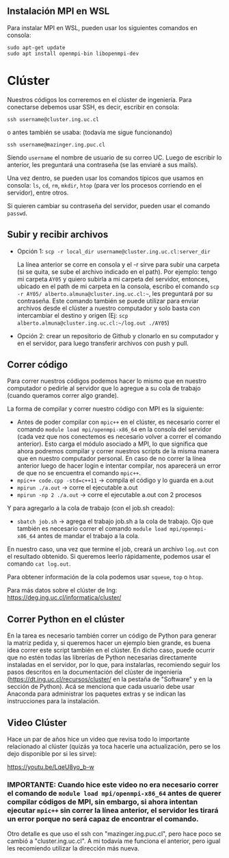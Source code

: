 ## Instalación MPI en WSL

Para instalar MPI en WSL, pueden usar los siguientes comandos en consola:

    sudo apt-get update
    sudo apt install openmpi-bin libopenmpi-dev

# Clúster

Nuestros códigos los correremos en el clúster de ingeniería. Para conectarse debemos usar SSH, es decir, escribir en consola:

```ssh username@cluster.ing.uc.cl```

o antes también se usaba: (todavía me sigue funcionando)

```ssh username@mazinger.ing.puc.cl```

Siendo ```username``` el nombre de usuario de su correo UC. Luego de escribir lo anterior, les preguntará una contraseña (se las enviaré a sus mails).

Una vez dentro, se pueden usar los comandos típicos que usamos en consola: ```ls```, ```cd```, ```rm```, ```mkdir```, ```htop``` (para ver los procesos corriendo en el servidor), entre otros.

Si quieren cambiar su contraseña del servidor, pueden usar el comando ```passwd```.

## Subir y recibir archivos

- Opción 1: ```scp -r local_dir username@cluster.ing.uc.cl:server_dir```

    La línea anterior se corre en consola y el -r sirve para subir una carpeta (si se quita, se sube el archivo indicado en el path). Por ejemplo: tengo mi carpeta ```AY05``` y quiero subirla a mi carpeta del servidor, entonces, ubicado en el path de mi carpeta en la consola, escribo el comando  ```scp -r AY05/ alberto.almuna@cluster.ing.uc.cl:~```, les preguntará por su contraseña. Este comando también se puede utilizar para enviar archivos desde el clúster a nuestro computador y solo basta con intercambiar el destino y origen (Ej: ```scp alberto.almuna@cluster.ing.uc.cl:~/log.out ./AY05```)

- Opción 2: crear un repositorio de Github y clonarlo en su computador y en el servidor, para luego transferir archivos con push y pull.

## Correr código

Para correr nuestros códigos podemos hacer lo mismo que en nuestro computador o pedirle al servidor que lo agregue a su cola de trabajo (cuando queramos correr algo grande).

La forma de compilar y correr nuestro código con MPI es la siguiente:

- Antes de poder compilar con ```mpic++``` en el clúster, es necesario correr el comando ```module load mpi/openmpi-x86_64``` en la consola del servidor (cada vez que nos conectemos es necesario volver a correr el comando anterior). Esto carga el módulo asociado a MPI, lo que significa que ahora podremos compilar y correr nuestros scripts de la misma manera que en nuestro computador personal. En caso de no correr la línea anterior luego de hacer login e intentar compilar, nos aparecerá un error de que no se encuentra el comando ```mpic++```.
- ```mpic++ code.cpp -std=c++11``` -> compila el código y lo guarda en a.out
- ```mpirun ./a.out``` -> corre el ejecutable a.out
- ```mpirun -np 2 ./a.out``` -> corre el ejecutable a.out con 2 procesos

Y para agregarlo a la cola de trabajo (con el job.sh creado):

- ```sbatch job.sh``` -> agrega el trabajo job.sh a la cola de trabajo. Ojo que también es necesario correr el comando ```module load mpi/openmpi-x86_64``` antes de mandar el trabajo a la cola.

En nuestro caso, una vez que termine el job, creará un archivo ```log.out``` con el resultado obtenido. Si queremos leerlo rápidamente, podemos usar el comando ```cat log.out```.

Para obtener información de la cola podemos usar ```squeue```, ```top``` o ```htop```.

Para más datos sobre el clúster de Ing: https://deg.ing.uc.cl/informatica/cluster/

## Correr Python en el clúster

En la tarea es necesario también correr un código de Python para generar la matriz pedida y, si queremos hacer un ejemplo bien grande, es buena idea correr este script también en el clúster. En dicho caso, puede ocurrir que no estén todas las librerías de Python necesarias directamente instaladas en el servidor, por lo que, para instalarlas, recomiendo seguir los pasos descritos en la documentación del clúster de ingeniería (https://dt.ing.uc.cl/recursos/cluster/ en la pestaña de "Software" y en la sección de Python). Acá se menciona que cada usuario debe usar Anaconda para administrar los paquetes extras y se indican las instrucciones para la instalación.

## Video Clúster

Hace un par de años hice un video que revisa todo lo importante relacionado al clúster (quizás ya toca hacerle una actualización, pero se los dejo disponible por si les sirve):

https://youtu.be/LqeU8yo_b-w

### IMPORTANTE: Cuando hice este video no era necesario correr el comando de ```module load mpi/openmpi-x86_64``` antes de querer compilar códigos de MPI, sin embargo, si ahora intentan ejecutar ```mpic++``` sin correr la línea anterior, el servidor les tirará un error porque no será capaz de encontrar el comando.

Otro detalle es que uso el ssh con "mazinger.ing.puc.cl", pero hace poco se cambió a "cluster.ing.uc.cl". A mi todavía me funciona el anterior, pero igual les recomiendo utilizar la dirección más nueva.

